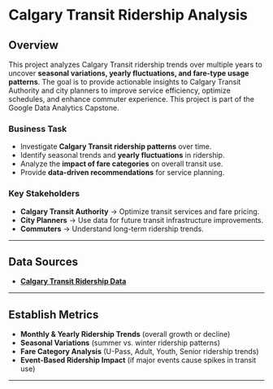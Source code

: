 # Calgary Transit Ridership Analysis

## Overview
This project analyzes Calgary Transit ridership trends over multiple years to uncover **seasonal variations, yearly fluctuations, and fare-type usage patterns**. The goal is to provide actionable insights to Calgary Transit Authority and city planners to improve service efficiency, optimize schedules, and enhance commuter experience. This project is part of the Google Data Analytics Capstone.

### Business Task
- Investigate **Calgary Transit ridership patterns** over time.  
- Identify seasonal trends and **yearly fluctuations** in ridership.  
- Analyze the **impact of fare categories** on overall transit use.  
- Provide **data-driven recommendations** for service planning.

### Key Stakeholders  
- **Calgary Transit Authority** → Optimize transit services and fare pricing.  
- **City Planners** → Use data for future transit infrastructure improvements.  
- **Commuters** → Understand long-term ridership trends.  
---
## Data Sources  
- **[Calgary Transit Ridership Data](https://data.calgary.ca/Transportation-Transit/Calgary-Transit-Ridership/iema-jbc4)**  
---
## Establish Metrics  
- **Monthly & Yearly Ridership Trends** (overall growth or decline)  
- **Seasonal Variations** (summer vs. winter ridership patterns)  
- **Fare Category Analysis** (U-Pass, Adult, Youth, Senior ridership trends)  
- **Event-Based Ridership Impact** (if major events cause spikes in transit use)  
---
